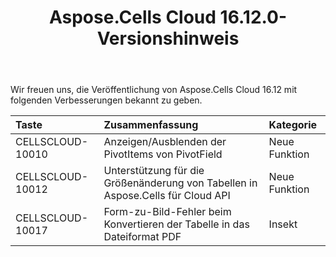 ﻿---
title: Aspose.Cells Cloud 16.12.0-Versionshinweis
second_title: Aspose.Cells Cloud Documen
type: docs
url: /de/aspose-cells-cloud-16-12-release-notes/
aliases: [/aspose-cells-for-cloud-16-12-release-notes/]
description: Aspose.Cells Cloud unterstützt Excel zum Erstellen, Konvertieren, Zusammenführen, Aufteilen, Schützen, inneren Objektvorgang usw
weight: 10
---
Wir freuen uns, die Veröffentlichung von Aspose.Cells Cloud 16.12 mit folgenden Verbesserungen bekannt zu geben.

|**Taste** |**Zusammenfassung** |**Kategorie** |
|:- |:- |:- |
|CELLSCLOUD-10010 | Anzeigen/Ausblenden der PivotItems von PivotField| Neue Funktion|
|CELLSCLOUD-10012 |Unterstützung für die Größenänderung von Tabellen in Aspose.Cells für Cloud API| Neue Funktion|
|CELLSCLOUD-10017 | Form-zu-Bild-Fehler beim Konvertieren der Tabelle in das Dateiformat PDF| Insekt|

